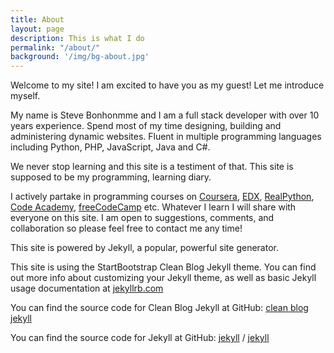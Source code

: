 ```yaml
---
title: About
layout: page
description: This is what I do
permalink: "/about/"
background: '/img/bg-about.jpg'
---
```


Welcome to my site! I am excited to have you as my guest! Let me introduce myself.

My name is Steve Bonhonmme and I am a full stack developer with over 10 years experience. Spend most of my time designing, building and administering dynamic websites. Fluent in multiple programming languages including Python, PHP, JavaScript, Java and C#.

We never stop learning and this site is a testiment of that. This site is supposed to be my programming, learning diary.

I actively partake in programming courses on [Coursera](http://coursera.org), [EDX](http://edx.org), [RealPython](http://realpython.com), [Code Academy](http://codecademy.com), [freeCodeCamp](http://freecodecamp.org) etc. Whatever I learn I will share with everyone on this site.  I am open to suggestions, comments, and collaboration so please feel free to contact me any time!

This site is powered by Jekyll, a popular, powerful site generator. 

This site is using the StartBootstrap Clean Blog Jekyll theme. You can find out more info about customizing your Jekyll theme, as well as basic Jekyll usage documentation at [jekyllrb.com](https://jekyllrb.com/)

You can find the source code for Clean Blog Jekyll at GitHub:
[clean blog jekyll](https://github.com/StartBootstrap/startbootstrap-clean-blog-jekyll)

You can find the source code for Jekyll at GitHub:
[jekyll][jekyll-organization] /
[jekyll](https://github.com/jekyll/jekyll)

[jekyll-organization]: https://github.com/jekyll
